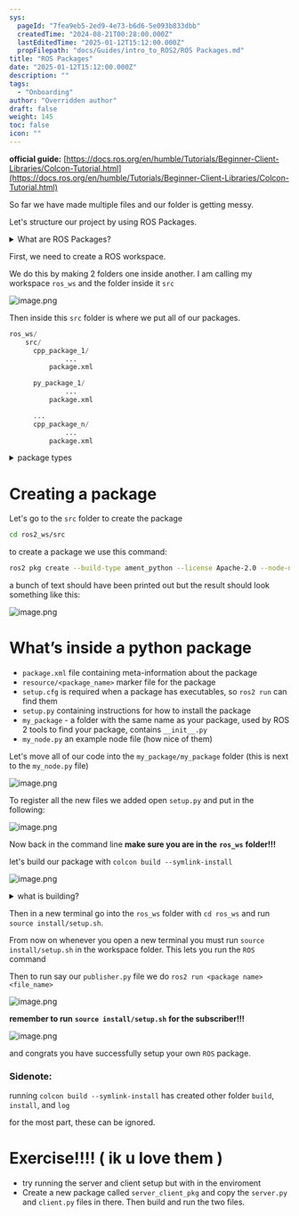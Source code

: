 ```yaml
---
sys:
  pageId: "7fea9eb5-2ed9-4e73-b6d6-5e093b833dbb"
  createdTime: "2024-08-21T00:28:00.000Z"
  lastEditedTime: "2025-01-12T15:12:00.000Z"
  propFilepath: "docs/Guides/intro_to_ROS2/ROS Packages.md"
title: "ROS Packages"
date: "2025-01-12T15:12:00.000Z"
description: ""
tags:
  - "Onboarding"
author: "Overridden author"
draft: false
weight: 145
toc: false
icon: ""
---
```


**official guide:** [https://docs.ros.org/en/humble/Tutorials/Beginner-Client-Libraries/Colcon-Tutorial.html](https://docs.ros.org/en/humble/Tutorials/Beginner-Client-Libraries/Colcon-Tutorial.html)

So far we have made multiple files and our folder is getting messy.

Let's structure our project by using ROS Packages.

<details>

<summary>What are ROS Packages?</summary>

ROS Packages are, as the name implies, packages of code that are highly sharable between ROS developers.

They consist of a folder, `package.xml` file, and source code

```python
      cpp_package_1/
		      ... imagine much code files here ..
          package.xml
```

</details>

First, we need to create a ROS workspace.

We do this by making 2 folders one inside another. I am calling my workspace `ros_ws` and the folder inside it `src`

![image.png](https://prod-files-secure.s3.us-west-2.amazonaws.com/d518164a-d88e-44d1-a4ee-3adb3bd8bce0/70706947-fd18-4537-a67b-e12946812d31/image.png?X-Amz-Algorithm=AWS4-HMAC-SHA256&X-Amz-Content-Sha256=UNSIGNED-PAYLOAD&X-Amz-Credential=ASIAZI2LB466Q2AFHAX2%2F20250605%2Fus-west-2%2Fs3%2Faws4_request&X-Amz-Date=20250605T161106Z&X-Amz-Expires=3600&X-Amz-Security-Token=IQoJb3JpZ2luX2VjEG8aCXVzLXdlc3QtMiJHMEUCIB6wittuTWrdzK5WPKoa5uRwT4ylo3ZLbMqd5XeM0syYAiEArXoZU53BWsfpp6oY6jNmEZqhSoKKBTh3zDQDC0I%2BiWQq%2FwMISBAAGgw2Mzc0MjMxODM4MDUiDI5oZtDq3DyNGb3XcircA7UAIXNPUZaRw1fLMv%2FQCVfkygsdBDdm48E%2FQ19aGxfFM2kIPWtM5bJXDY5SXz6jrev2Vpi8Ain%2BAqQD8I5xvWyViQ1jF6dNfEgluQXX2UJlvFxXAQOvWT86ihCMucpfcHpE9H7kvFrPKBaCrxkOiwBMpYftlubdwWCpN3nY2k2DNvYZgNUUYUKIjHTa%2F%2FMK8tKLtjbN92ezNTohhW2wyQuNfh8CV5Yr2YJsPOfCg7taY%2BHaXaOBzeFrQ%2BS6rzHMD7OgLTExB2%2FRKlrgzB%2BHrMP0eiLjpVT1ktexYq51HiLLWr5Ji3THnGBEtQN470fEMaXtj7sD%2BFh%2B9EHuO01FQoe%2F2paBtQ0P%2F%2F%2BlEszbvIYhzi2BuTg3V9RgyDtmaX4pRmxXjLE%2FodPD3iER3yeiq4d3Z6U5gqGzXxHmoBqN0fl5lrVpiG3Rruhqo39GwpEGczx8shcMmFkyP1HTteN4YiK94zrgx95z8FYhthlbTqkBstvZUwAz%2FGV8uMyLMiPw40YNL2RZG7yxSYHYU3wWza%2BvFcBwHSrjAOsAuTE9mBMyYPUwidqjqYL52INK141hgNmj2H2yo%2FQDZJqscvOWOmACSVz36h3v%2F37mbejPNjclM0QMqs5H29xUhkcnMJTnhsIGOqUBOAdzOdAuBjZuvVPtaSKi0EngzlXlWTmD%2BdrNhjtThRlMEwBnlKiUhmn1Aoc4GmpEaxbtKhSk8ROMePzrNdPmZD3k4DwPiH9mEYJ9fxKUhxAaF9W8lX0i36euymRxJbiz1ba%2Fmds2xH1UZNw%2BLIcwJxbzCkrmiS1Jd0zLe6Yi1GoXilU%2Fu2S1FupGBU8rQ388Hp0JKVb81B3J87l%2BV%2BgLwca8rFzS&X-Amz-Signature=4b841c236e1020ade17e793dbe9e2fd683d689627640d630a8b67be6042295e8&X-Amz-SignedHeaders=host&x-id=GetObject)

Then inside this `src` folder is where we put all of our packages.

```python
ros_ws/
    src/
      cpp_package_1/
		      ...
          package.xml

      py_package_1/
		      ...
          package.xml

      ...
      cpp_package_n/
		      ...
          package.xml

```

<details>

<summary>package types</summary>

packages can be either `C++` or python.

the intern file structure is different for each but for this guide we will stick to creating python packages

</details>

# Creating a package

Let's go to the `src` folder to create the package

```bash
cd ros2_ws/src
```

to create a package we use this command:

```bash
ros2 pkg create --build-type ament_python --license Apache-2.0 --node-name my_node my_package
```

a bunch of text should have been printed out but the result should look something like this:

![image.png](https://prod-files-secure.s3.us-west-2.amazonaws.com/d518164a-d88e-44d1-a4ee-3adb3bd8bce0/e6cf1e3f-8512-4a3e-b131-079f800bf3e8/image.png?X-Amz-Algorithm=AWS4-HMAC-SHA256&X-Amz-Content-Sha256=UNSIGNED-PAYLOAD&X-Amz-Credential=ASIAZI2LB466Q2AFHAX2%2F20250605%2Fus-west-2%2Fs3%2Faws4_request&X-Amz-Date=20250605T161106Z&X-Amz-Expires=3600&X-Amz-Security-Token=IQoJb3JpZ2luX2VjEG8aCXVzLXdlc3QtMiJHMEUCIB6wittuTWrdzK5WPKoa5uRwT4ylo3ZLbMqd5XeM0syYAiEArXoZU53BWsfpp6oY6jNmEZqhSoKKBTh3zDQDC0I%2BiWQq%2FwMISBAAGgw2Mzc0MjMxODM4MDUiDI5oZtDq3DyNGb3XcircA7UAIXNPUZaRw1fLMv%2FQCVfkygsdBDdm48E%2FQ19aGxfFM2kIPWtM5bJXDY5SXz6jrev2Vpi8Ain%2BAqQD8I5xvWyViQ1jF6dNfEgluQXX2UJlvFxXAQOvWT86ihCMucpfcHpE9H7kvFrPKBaCrxkOiwBMpYftlubdwWCpN3nY2k2DNvYZgNUUYUKIjHTa%2F%2FMK8tKLtjbN92ezNTohhW2wyQuNfh8CV5Yr2YJsPOfCg7taY%2BHaXaOBzeFrQ%2BS6rzHMD7OgLTExB2%2FRKlrgzB%2BHrMP0eiLjpVT1ktexYq51HiLLWr5Ji3THnGBEtQN470fEMaXtj7sD%2BFh%2B9EHuO01FQoe%2F2paBtQ0P%2F%2F%2BlEszbvIYhzi2BuTg3V9RgyDtmaX4pRmxXjLE%2FodPD3iER3yeiq4d3Z6U5gqGzXxHmoBqN0fl5lrVpiG3Rruhqo39GwpEGczx8shcMmFkyP1HTteN4YiK94zrgx95z8FYhthlbTqkBstvZUwAz%2FGV8uMyLMiPw40YNL2RZG7yxSYHYU3wWza%2BvFcBwHSrjAOsAuTE9mBMyYPUwidqjqYL52INK141hgNmj2H2yo%2FQDZJqscvOWOmACSVz36h3v%2F37mbejPNjclM0QMqs5H29xUhkcnMJTnhsIGOqUBOAdzOdAuBjZuvVPtaSKi0EngzlXlWTmD%2BdrNhjtThRlMEwBnlKiUhmn1Aoc4GmpEaxbtKhSk8ROMePzrNdPmZD3k4DwPiH9mEYJ9fxKUhxAaF9W8lX0i36euymRxJbiz1ba%2Fmds2xH1UZNw%2BLIcwJxbzCkrmiS1Jd0zLe6Yi1GoXilU%2Fu2S1FupGBU8rQ388Hp0JKVb81B3J87l%2BV%2BgLwca8rFzS&X-Amz-Signature=51b8978dad01f03b7cee21da4b913364baaa6d4ab63b71957ed3ad6cad640f0c&X-Amz-SignedHeaders=host&x-id=GetObject)

# What’s inside a python package

- `package.xml` file containing meta-information about the package
- `resource/<package_name>` marker file for the package
- `setup.cfg` is required when a package has executables, so `ros2 run` can find them
- `setup.py` containing instructions for how to install the package
- `my_package` - a folder with the same name as your package, used by ROS 2 tools to find your package, contains `__init__.py`
- `my_node.py` an example node file (how nice of them)

Let's move all of our code into the `my_package/my_package` folder (this is next to the `my_node.py` file)

![image.png](https://prod-files-secure.s3.us-west-2.amazonaws.com/d518164a-d88e-44d1-a4ee-3adb3bd8bce0/9ce58f11-0da9-4d3e-b86d-506a9685d378/image.png?X-Amz-Algorithm=AWS4-HMAC-SHA256&X-Amz-Content-Sha256=UNSIGNED-PAYLOAD&X-Amz-Credential=ASIAZI2LB466Q2AFHAX2%2F20250605%2Fus-west-2%2Fs3%2Faws4_request&X-Amz-Date=20250605T161106Z&X-Amz-Expires=3600&X-Amz-Security-Token=IQoJb3JpZ2luX2VjEG8aCXVzLXdlc3QtMiJHMEUCIB6wittuTWrdzK5WPKoa5uRwT4ylo3ZLbMqd5XeM0syYAiEArXoZU53BWsfpp6oY6jNmEZqhSoKKBTh3zDQDC0I%2BiWQq%2FwMISBAAGgw2Mzc0MjMxODM4MDUiDI5oZtDq3DyNGb3XcircA7UAIXNPUZaRw1fLMv%2FQCVfkygsdBDdm48E%2FQ19aGxfFM2kIPWtM5bJXDY5SXz6jrev2Vpi8Ain%2BAqQD8I5xvWyViQ1jF6dNfEgluQXX2UJlvFxXAQOvWT86ihCMucpfcHpE9H7kvFrPKBaCrxkOiwBMpYftlubdwWCpN3nY2k2DNvYZgNUUYUKIjHTa%2F%2FMK8tKLtjbN92ezNTohhW2wyQuNfh8CV5Yr2YJsPOfCg7taY%2BHaXaOBzeFrQ%2BS6rzHMD7OgLTExB2%2FRKlrgzB%2BHrMP0eiLjpVT1ktexYq51HiLLWr5Ji3THnGBEtQN470fEMaXtj7sD%2BFh%2B9EHuO01FQoe%2F2paBtQ0P%2F%2F%2BlEszbvIYhzi2BuTg3V9RgyDtmaX4pRmxXjLE%2FodPD3iER3yeiq4d3Z6U5gqGzXxHmoBqN0fl5lrVpiG3Rruhqo39GwpEGczx8shcMmFkyP1HTteN4YiK94zrgx95z8FYhthlbTqkBstvZUwAz%2FGV8uMyLMiPw40YNL2RZG7yxSYHYU3wWza%2BvFcBwHSrjAOsAuTE9mBMyYPUwidqjqYL52INK141hgNmj2H2yo%2FQDZJqscvOWOmACSVz36h3v%2F37mbejPNjclM0QMqs5H29xUhkcnMJTnhsIGOqUBOAdzOdAuBjZuvVPtaSKi0EngzlXlWTmD%2BdrNhjtThRlMEwBnlKiUhmn1Aoc4GmpEaxbtKhSk8ROMePzrNdPmZD3k4DwPiH9mEYJ9fxKUhxAaF9W8lX0i36euymRxJbiz1ba%2Fmds2xH1UZNw%2BLIcwJxbzCkrmiS1Jd0zLe6Yi1GoXilU%2Fu2S1FupGBU8rQ388Hp0JKVb81B3J87l%2BV%2BgLwca8rFzS&X-Amz-Signature=b2e07deb7257c2cd5fa1b9a52fa3e477be7509e1d5da730b91f7263f41294f96&X-Amz-SignedHeaders=host&x-id=GetObject)

To register all the new files we added open `setup.py` and put in the following:

![image.png](https://prod-files-secure.s3.us-west-2.amazonaws.com/d518164a-d88e-44d1-a4ee-3adb3bd8bce0/1cd7c262-4cae-4496-9d75-c178537d24a2/image.png?X-Amz-Algorithm=AWS4-HMAC-SHA256&X-Amz-Content-Sha256=UNSIGNED-PAYLOAD&X-Amz-Credential=ASIAZI2LB466Q2AFHAX2%2F20250605%2Fus-west-2%2Fs3%2Faws4_request&X-Amz-Date=20250605T161106Z&X-Amz-Expires=3600&X-Amz-Security-Token=IQoJb3JpZ2luX2VjEG8aCXVzLXdlc3QtMiJHMEUCIB6wittuTWrdzK5WPKoa5uRwT4ylo3ZLbMqd5XeM0syYAiEArXoZU53BWsfpp6oY6jNmEZqhSoKKBTh3zDQDC0I%2BiWQq%2FwMISBAAGgw2Mzc0MjMxODM4MDUiDI5oZtDq3DyNGb3XcircA7UAIXNPUZaRw1fLMv%2FQCVfkygsdBDdm48E%2FQ19aGxfFM2kIPWtM5bJXDY5SXz6jrev2Vpi8Ain%2BAqQD8I5xvWyViQ1jF6dNfEgluQXX2UJlvFxXAQOvWT86ihCMucpfcHpE9H7kvFrPKBaCrxkOiwBMpYftlubdwWCpN3nY2k2DNvYZgNUUYUKIjHTa%2F%2FMK8tKLtjbN92ezNTohhW2wyQuNfh8CV5Yr2YJsPOfCg7taY%2BHaXaOBzeFrQ%2BS6rzHMD7OgLTExB2%2FRKlrgzB%2BHrMP0eiLjpVT1ktexYq51HiLLWr5Ji3THnGBEtQN470fEMaXtj7sD%2BFh%2B9EHuO01FQoe%2F2paBtQ0P%2F%2F%2BlEszbvIYhzi2BuTg3V9RgyDtmaX4pRmxXjLE%2FodPD3iER3yeiq4d3Z6U5gqGzXxHmoBqN0fl5lrVpiG3Rruhqo39GwpEGczx8shcMmFkyP1HTteN4YiK94zrgx95z8FYhthlbTqkBstvZUwAz%2FGV8uMyLMiPw40YNL2RZG7yxSYHYU3wWza%2BvFcBwHSrjAOsAuTE9mBMyYPUwidqjqYL52INK141hgNmj2H2yo%2FQDZJqscvOWOmACSVz36h3v%2F37mbejPNjclM0QMqs5H29xUhkcnMJTnhsIGOqUBOAdzOdAuBjZuvVPtaSKi0EngzlXlWTmD%2BdrNhjtThRlMEwBnlKiUhmn1Aoc4GmpEaxbtKhSk8ROMePzrNdPmZD3k4DwPiH9mEYJ9fxKUhxAaF9W8lX0i36euymRxJbiz1ba%2Fmds2xH1UZNw%2BLIcwJxbzCkrmiS1Jd0zLe6Yi1GoXilU%2Fu2S1FupGBU8rQ388Hp0JKVb81B3J87l%2BV%2BgLwca8rFzS&X-Amz-Signature=4df5b55965591e113b3358651b4fbe602d5ecd6e32bbc1037797a159f4b01b49&X-Amz-SignedHeaders=host&x-id=GetObject)

Now back in the command line **make sure you are in the** **`ros_ws`** **folder!!!**

let's build our package with `colcon build --symlink-install`

![image.png](https://prod-files-secure.s3.us-west-2.amazonaws.com/d518164a-d88e-44d1-a4ee-3adb3bd8bce0/2f2a0d27-b173-48fd-b189-5f5c0ce65619/image.png?X-Amz-Algorithm=AWS4-HMAC-SHA256&X-Amz-Content-Sha256=UNSIGNED-PAYLOAD&X-Amz-Credential=ASIAZI2LB466Q2AFHAX2%2F20250605%2Fus-west-2%2Fs3%2Faws4_request&X-Amz-Date=20250605T161106Z&X-Amz-Expires=3600&X-Amz-Security-Token=IQoJb3JpZ2luX2VjEG8aCXVzLXdlc3QtMiJHMEUCIB6wittuTWrdzK5WPKoa5uRwT4ylo3ZLbMqd5XeM0syYAiEArXoZU53BWsfpp6oY6jNmEZqhSoKKBTh3zDQDC0I%2BiWQq%2FwMISBAAGgw2Mzc0MjMxODM4MDUiDI5oZtDq3DyNGb3XcircA7UAIXNPUZaRw1fLMv%2FQCVfkygsdBDdm48E%2FQ19aGxfFM2kIPWtM5bJXDY5SXz6jrev2Vpi8Ain%2BAqQD8I5xvWyViQ1jF6dNfEgluQXX2UJlvFxXAQOvWT86ihCMucpfcHpE9H7kvFrPKBaCrxkOiwBMpYftlubdwWCpN3nY2k2DNvYZgNUUYUKIjHTa%2F%2FMK8tKLtjbN92ezNTohhW2wyQuNfh8CV5Yr2YJsPOfCg7taY%2BHaXaOBzeFrQ%2BS6rzHMD7OgLTExB2%2FRKlrgzB%2BHrMP0eiLjpVT1ktexYq51HiLLWr5Ji3THnGBEtQN470fEMaXtj7sD%2BFh%2B9EHuO01FQoe%2F2paBtQ0P%2F%2F%2BlEszbvIYhzi2BuTg3V9RgyDtmaX4pRmxXjLE%2FodPD3iER3yeiq4d3Z6U5gqGzXxHmoBqN0fl5lrVpiG3Rruhqo39GwpEGczx8shcMmFkyP1HTteN4YiK94zrgx95z8FYhthlbTqkBstvZUwAz%2FGV8uMyLMiPw40YNL2RZG7yxSYHYU3wWza%2BvFcBwHSrjAOsAuTE9mBMyYPUwidqjqYL52INK141hgNmj2H2yo%2FQDZJqscvOWOmACSVz36h3v%2F37mbejPNjclM0QMqs5H29xUhkcnMJTnhsIGOqUBOAdzOdAuBjZuvVPtaSKi0EngzlXlWTmD%2BdrNhjtThRlMEwBnlKiUhmn1Aoc4GmpEaxbtKhSk8ROMePzrNdPmZD3k4DwPiH9mEYJ9fxKUhxAaF9W8lX0i36euymRxJbiz1ba%2Fmds2xH1UZNw%2BLIcwJxbzCkrmiS1Jd0zLe6Yi1GoXilU%2Fu2S1FupGBU8rQ388Hp0JKVb81B3J87l%2BV%2BgLwca8rFzS&X-Amz-Signature=fba9b60595e80fb272c5267f087d1c63f9d07e0880e7c83e2f17c641e0c690c9&X-Amz-SignedHeaders=host&x-id=GetObject)

<details>

<summary>what is building?</summary>

if you are a CS major at Rose-Hulman you will learn the answer to this in CSSE132

but TLDR; is it combines all the code files into one program that can be run easily 

</details>

Then in a new terminal go into the `ros_ws` folder with `cd ros_ws` and run `source install/setup.sh`. 

From now on whenever you open a new terminal you must run `source install/setup.sh` in the workspace folder. This lets you run the `ROS` command

Then to run say our `publisher.py` file we do `ros2 run <package name> <file_name>`

![image.png](https://prod-files-secure.s3.us-west-2.amazonaws.com/d518164a-d88e-44d1-a4ee-3adb3bd8bce0/4f4b1219-3a44-4632-aa0a-ce3471699f59/image.png?X-Amz-Algorithm=AWS4-HMAC-SHA256&X-Amz-Content-Sha256=UNSIGNED-PAYLOAD&X-Amz-Credential=ASIAZI2LB466Q2AFHAX2%2F20250605%2Fus-west-2%2Fs3%2Faws4_request&X-Amz-Date=20250605T161106Z&X-Amz-Expires=3600&X-Amz-Security-Token=IQoJb3JpZ2luX2VjEG8aCXVzLXdlc3QtMiJHMEUCIB6wittuTWrdzK5WPKoa5uRwT4ylo3ZLbMqd5XeM0syYAiEArXoZU53BWsfpp6oY6jNmEZqhSoKKBTh3zDQDC0I%2BiWQq%2FwMISBAAGgw2Mzc0MjMxODM4MDUiDI5oZtDq3DyNGb3XcircA7UAIXNPUZaRw1fLMv%2FQCVfkygsdBDdm48E%2FQ19aGxfFM2kIPWtM5bJXDY5SXz6jrev2Vpi8Ain%2BAqQD8I5xvWyViQ1jF6dNfEgluQXX2UJlvFxXAQOvWT86ihCMucpfcHpE9H7kvFrPKBaCrxkOiwBMpYftlubdwWCpN3nY2k2DNvYZgNUUYUKIjHTa%2F%2FMK8tKLtjbN92ezNTohhW2wyQuNfh8CV5Yr2YJsPOfCg7taY%2BHaXaOBzeFrQ%2BS6rzHMD7OgLTExB2%2FRKlrgzB%2BHrMP0eiLjpVT1ktexYq51HiLLWr5Ji3THnGBEtQN470fEMaXtj7sD%2BFh%2B9EHuO01FQoe%2F2paBtQ0P%2F%2F%2BlEszbvIYhzi2BuTg3V9RgyDtmaX4pRmxXjLE%2FodPD3iER3yeiq4d3Z6U5gqGzXxHmoBqN0fl5lrVpiG3Rruhqo39GwpEGczx8shcMmFkyP1HTteN4YiK94zrgx95z8FYhthlbTqkBstvZUwAz%2FGV8uMyLMiPw40YNL2RZG7yxSYHYU3wWza%2BvFcBwHSrjAOsAuTE9mBMyYPUwidqjqYL52INK141hgNmj2H2yo%2FQDZJqscvOWOmACSVz36h3v%2F37mbejPNjclM0QMqs5H29xUhkcnMJTnhsIGOqUBOAdzOdAuBjZuvVPtaSKi0EngzlXlWTmD%2BdrNhjtThRlMEwBnlKiUhmn1Aoc4GmpEaxbtKhSk8ROMePzrNdPmZD3k4DwPiH9mEYJ9fxKUhxAaF9W8lX0i36euymRxJbiz1ba%2Fmds2xH1UZNw%2BLIcwJxbzCkrmiS1Jd0zLe6Yi1GoXilU%2Fu2S1FupGBU8rQ388Hp0JKVb81B3J87l%2BV%2BgLwca8rFzS&X-Amz-Signature=4c48057e027c6f4dae7097f83a48a9c7ddde877fd69a5d08e7f8f913fbb9e604&X-Amz-SignedHeaders=host&x-id=GetObject)

**remember to run** **`source install/setup.sh`** **for the subscriber!!!**

![image.png](https://prod-files-secure.s3.us-west-2.amazonaws.com/d518164a-d88e-44d1-a4ee-3adb3bd8bce0/02121119-dad4-49ec-8356-c956108b4243/image.png?X-Amz-Algorithm=AWS4-HMAC-SHA256&X-Amz-Content-Sha256=UNSIGNED-PAYLOAD&X-Amz-Credential=ASIAZI2LB466Q2AFHAX2%2F20250605%2Fus-west-2%2Fs3%2Faws4_request&X-Amz-Date=20250605T161106Z&X-Amz-Expires=3600&X-Amz-Security-Token=IQoJb3JpZ2luX2VjEG8aCXVzLXdlc3QtMiJHMEUCIB6wittuTWrdzK5WPKoa5uRwT4ylo3ZLbMqd5XeM0syYAiEArXoZU53BWsfpp6oY6jNmEZqhSoKKBTh3zDQDC0I%2BiWQq%2FwMISBAAGgw2Mzc0MjMxODM4MDUiDI5oZtDq3DyNGb3XcircA7UAIXNPUZaRw1fLMv%2FQCVfkygsdBDdm48E%2FQ19aGxfFM2kIPWtM5bJXDY5SXz6jrev2Vpi8Ain%2BAqQD8I5xvWyViQ1jF6dNfEgluQXX2UJlvFxXAQOvWT86ihCMucpfcHpE9H7kvFrPKBaCrxkOiwBMpYftlubdwWCpN3nY2k2DNvYZgNUUYUKIjHTa%2F%2FMK8tKLtjbN92ezNTohhW2wyQuNfh8CV5Yr2YJsPOfCg7taY%2BHaXaOBzeFrQ%2BS6rzHMD7OgLTExB2%2FRKlrgzB%2BHrMP0eiLjpVT1ktexYq51HiLLWr5Ji3THnGBEtQN470fEMaXtj7sD%2BFh%2B9EHuO01FQoe%2F2paBtQ0P%2F%2F%2BlEszbvIYhzi2BuTg3V9RgyDtmaX4pRmxXjLE%2FodPD3iER3yeiq4d3Z6U5gqGzXxHmoBqN0fl5lrVpiG3Rruhqo39GwpEGczx8shcMmFkyP1HTteN4YiK94zrgx95z8FYhthlbTqkBstvZUwAz%2FGV8uMyLMiPw40YNL2RZG7yxSYHYU3wWza%2BvFcBwHSrjAOsAuTE9mBMyYPUwidqjqYL52INK141hgNmj2H2yo%2FQDZJqscvOWOmACSVz36h3v%2F37mbejPNjclM0QMqs5H29xUhkcnMJTnhsIGOqUBOAdzOdAuBjZuvVPtaSKi0EngzlXlWTmD%2BdrNhjtThRlMEwBnlKiUhmn1Aoc4GmpEaxbtKhSk8ROMePzrNdPmZD3k4DwPiH9mEYJ9fxKUhxAaF9W8lX0i36euymRxJbiz1ba%2Fmds2xH1UZNw%2BLIcwJxbzCkrmiS1Jd0zLe6Yi1GoXilU%2Fu2S1FupGBU8rQ388Hp0JKVb81B3J87l%2BV%2BgLwca8rFzS&X-Amz-Signature=3781945497a5afe749ff6c359e696cc5681f2dcba14c653f923cae07aaf4e932&X-Amz-SignedHeaders=host&x-id=GetObject)

and congrats you have successfully setup your own `ROS` package.

### Sidenote:

running `colcon build --symlink-install` has created other folder `build`, `install`, and `log`

for the most part, these can be ignored.

# Exercise!!!! ( ik u love them )

- try running the server and client setup but with in the enviroment
- Create a new package called `server_client_pkg` and copy the `server.py` and `client.py` files in there. Then build and run the two files.
